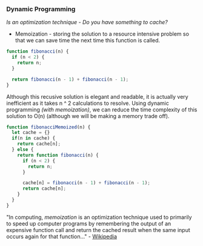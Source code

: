 ### Dynamic Programming
*Is an optimization technique - Do you have something to _cache_?*
* Memoization - storing the solution to a resource intensive problem so that we can save time the next time this function is called.

```javascript
function fibonacci(n) {
  if (n < 2) {
    return n;
  }

  return fibonacci(n - 1) + fibonacci(n - 1);
}
```
Although this recusive solution is elegant and readable, it is actually very inefficient as it takes n ^ 2 calculations to resolve. Using dynamic programming *(with memoization)*, we can reduce the time complexity of this solution to O(n) (although we will be making a memory trade off).

```javascript
function fibonacciMemoized(n) {
  let cache = {}
  if(n in cache) {
    return cache[n];
  } else {
    return function fibonacci(n) {
      if (n < 2) {
        return n;
      }

      cache[n] = fibonacci(n - 1) + fibonacci(n - 1);
      return cache[n];
    }
  }
}
```
"In computing, _memoization_ is an optimization technique used to primarily to speed up computer programs by remembering the output of an expensive function call and return the cached result when the same input occurs again for that function..." - [Wikipedia](https://en.wikipedia.org/wiki/Memoization)

